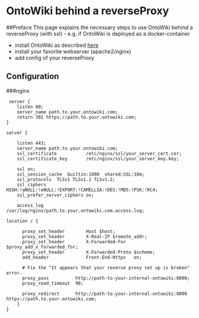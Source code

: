 # OntoWiki behind a reverseProxy
##Preface
This page explains the necessary steps to use OntoWiki behind a reverseProxy (with ssl) - e.g. if OntoWiki is deployed as a docker-container

* install OntoWiki as described [here](Setup)
* install your favorite webserver (apache2/nginx)
* add config of your reverseProxy

## Configuration

###nginx
```
 server {
    listen 80;
    server_name path.to.your.ontowiki.com;
    return 301 https://path.to.your.ontowiki.com;
}

server {

    listen 443;
    server_name path.to.your.ontowiki.com;
    ssl_certificate           /etc/nginx/ssl/your_server_cert.cer;
    ssl_certificate_key       /etc/nginx/ssl/your_server_key.key;
   
    ssl on;
    ssl_session_cache  builtin:1000  shared:SSL:10m;
    ssl_protocols  TLSv1 TLSv1.1 TLSv1.2;
    ssl_ciphers HIGH:!aNULL:!eNULL:!EXPORT:!CAMELLIA:!DES:!MD5:!PSK:!RC4;
    ssl_prefer_server_ciphers on;

    access_log            /var/log/nginx/path.to.your.ontowiki.com.access.log;

location / {

      proxy_set_header        Host $host;
      proxy_set_header        X-Real-IP $remote_addr;
      proxy_set_header        X-Forwarded-For $proxy_add_x_forwarded_for;
      proxy_set_header        X-Forwarded-Proto $scheme;
      add_header              Front-End-Https   on;

      # Fix the "It appears that your reverse proxy set up is broken" error.
      proxy_pass          http://path-to-your-internal-ontowiki:8000;
      proxy_read_timeout  90;

      proxy_redirect      http://path-to-your-internal-ontowiki:8000 https://path.to.your.ontowiki.com;
    }
}
```
